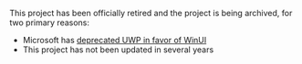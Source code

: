 This project has been officially retired and the project is being archived, for two primary reasons:

- Microsoft has [deprecated UWP in favor of WinUI](https://github.com/microsoft/WindowsAppSDK/discussions/1615)
- This project has not been updated in several years
